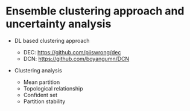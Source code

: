 # Ensemble clustering approach and uncertainty analysis

- DL based clustering approach
  - DEC: https://github.com/piiswrong/dec 
  - DCN: https://github.com/boyangumn/DCN

- Clustering analysis
  - Mean partition
  - Topological relationship
  - Confident set
  - Partition stability


